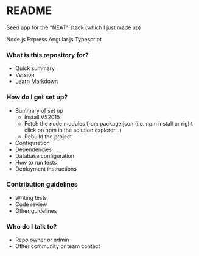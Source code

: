 # README #

Seed app for the "NEAT" stack (which I just made up)

Node.js Express Angular.js Typescript

### What is this repository for? ###

* Quick summary
* Version
* [Learn Markdown](https://bitbucket.org/tutorials/markdowndemo)

### How do I get set up? ###

* Summary of set up
    * Install VS2015
    * Fetch the node modules from package.json (i.e. npm install or right click on npm in the solution explorer...)
    * Rebuild the project
* Configuration
* Dependencies
* Database configuration
* How to run tests
* Deployment instructions

### Contribution guidelines ###

* Writing tests
* Code review
* Other guidelines

### Who do I talk to? ###

* Repo owner or admin
* Other community or team contact